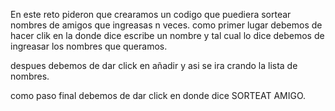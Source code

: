 En este reto pideron que crearamos un codigo que puediera sortear nombres de amigos que ingreasas n veces. 
como primer lugar debemos de hacer clik en la donde dice escribe un nombre y tal cual lo dice debemos de ingreasar los nombres que queramos.

despues debemos de dar click en añadir y asi se ira crando la lista de nombres.

como paso final debemos de dar click en donde dice SORTEAT AMIGO.
